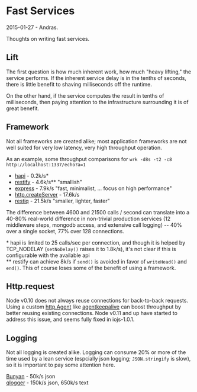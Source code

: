 Fast Services
=============

2015-01-27 - Andras.


Thoughts on writing fast services.


Lift
----

The first question is how much inherent work, how much "heavy lifting," the
service performs.  If the inherent service delay is in the tenths of seconds,
there is little benefit to shaving milliseconds off the runtime.

On the other hand, if the service computes the result in tenths of
milliseconds, then paying attention to the infrastructure surrounding it is of
great benefit.


Framework
---------

Not all frameworks are created alike; most application frameworks are not well
suited for very low latency, very high throughput operation.

As an example, some throughput comparisons for `wrk -d8s -t2 -c8 http://localhost:1337/echo?a=1`

- [hapi](https://www.npmjs.org/package/hapi) - 0.2k/s*
- [restify](https://www.npmjs.org/package/restify) - 4.6k/s** "smallish"
- [express](https://www.npmjs.org/package/express) - 7.9k/s "fast, minimalist, ... focus on high performance"
- [http.createServer](https://nodejs.org/api/http.html) - 17.6k/s
- [restiq](https://www.npmjs.org/package/restiq) - 21.5k/s "smaller, lighter, faster"

The difference between 4600 and 21500 calls / second can translate into a
40-80% real-world difference in non-trivial production services (12 middleware
steps, mongodb access, and extensive call logging) -- 40% over a single socket,
77% over 128 connections.

\* hapi is limited to 25 calls/sec per connection, and though it is helped by
  TCP_NODELAY (`setNoDelay()` raises it to 1.8k/s), it's not clear if this is
  configurable with the available api
<br>
\*\* restify can achieve 8k/s if `send()` is avoided in favor of `writeHead()`
  and `end()`.  This of course loses some of the benefit of using a framework.


Http.request
------------

Node v0.10 does not always reuse connections for back-to-back requests.  Using
a custom [http.Agent](http://nodejs.org/api/http.html#http_class_http_agent)
like [agentkeepalive](http://www.npmjs.org/package/agentkeepalive) can boost
throughput by better reusing existing connections.  Node v0.11 and up have
started to address this issue, and seems fully fixed in iojs-1.0.1.


Logging
-------

Not all logging is created alike.  Logging can consume 20% or more of the time
used by a lean service (espcially json logging; `JSON.stringify` is slow), so
it is important to pay some attention here.

[Bunyan](https://npmjs.org/package/bunyan) - 50k/s json
<br>
[qlogger](https://npmjs.org/package/qlogger) - 150k/s json, 650k/s text
